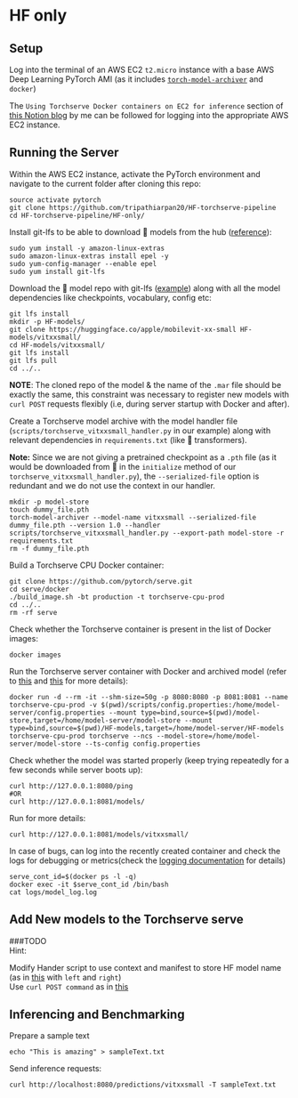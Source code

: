 

# HF only

## Setup
Log into the terminal of an AWS EC2 `t2.micro` instance with a base AWS Deep Learning PyTorch AMI (as it includes [`torch-model-archiver`](https://github.com/pytorch/serve/tree/master/model-archiver) and `docker`)

The `Using Torchserve Docker containers on EC2 for inference` section of [this Notion blog](https://www.notion.so/Day-2-3-Torchserve-custom-handlers-and-Docker-containers-02665de910a64aedab2b907a9a0cc9b0#3825849dfb8942379df2cdce8a729d9a) by me can be followed for logging into the appropriate AWS EC2 instance.


## Running the Server
Within the AWS EC2 instance, activate the PyTorch environment and navigate to the current folder after cloning this repo: 

```
source activate pytorch
git clone https://github.com/tripathiarpan20/HF-torchserve-pipeline
cd HF-torchserve-pipeline/HF-only/
```

Install git-lfs to be able to download 🤗 models from the hub ([reference](https://stackoverflow.com/questions/71448559/git-large-file-storage-how-to-install-git-lfs-on-aws-ec2-linux-2-no-package)):
```
sudo yum install -y amazon-linux-extras
sudo amazon-linux-extras install epel -y
sudo yum-config-manager --enable epel
sudo yum install git-lfs
```

Download the 🤗 model repo with git-lfs ([example](https://huggingface.co/apple/mobilevit-xx-small)) along with all the model dependencies like checkpoints, vocabulary, config etc:
```
git lfs install
mkdir -p HF-models/
git clone https://huggingface.co/apple/mobilevit-xx-small HF-models/vitxxsmall/
cd HF-models/vitxxsmall/
git lfs install
git lfs pull
cd ../..
```

**NOTE**: The cloned repo of the model & the name of the `.mar` file should be exactly the same, this constraint was necessary to register new models with `curl POST` requests flexibly (i.e, during server startup with Docker and after).



Create a Torchserve model archive with the model handler file (`scripts/torchserve_vitxxsmall_handler.py` in our example) along with relevant dependencies in `requirements.txt` (like 🤗 transformers).  

**Note:** Since we are not giving a pretrained checkpoint as a `.pth` file (as it would be downloaded from 🤗 in the `initialize` method of our `torchserve_vitxxsmall_handler.py`), the `--serialized-file` option is redundant and we do not use the context in our handler. 
```
mkdir -p model-store
touch dummy_file.pth
torch-model-archiver --model-name vitxxsmall --serialized-file dummy_file.pth --version 1.0 --handler scripts/torchserve_vitxxsmall_handler.py --export-path model-store -r requirements.txt
rm -f dummy_file.pth
```


Build a Torchserve CPU Docker container:
```
git clone https://github.com/pytorch/serve.git
cd serve/docker
./build_image.sh -bt production -t torchserve-cpu-prod
cd ../..
rm -rf serve
```

Check whether the Torchserve container is present in the list of Docker images:
```
docker images
```

Run the Torchserve server container with Docker and archived model (refer to [this](https://github.com/pytorch/serve/tree/master/docker#create-torch-model-archiver-from-container) and [this](https://github.com/pytorch/serve/blob/fd4e3e8b72bed67c1e83141265157eed975fec95/docs/use_cases.md#secure-model-serving) for more details):

```
docker run -d --rm -it --shm-size=50g -p 8080:8080 -p 8081:8081 --name torchserve-cpu-prod -v $(pwd)/scripts/config.properties:/home/model-server/config.properties --mount type=bind,source=$(pwd)/model-store,target=/home/model-server/model-store --mount type=bind,source=$(pwd)/HF-models,target=/home/model-server/HF-models torchserve-cpu-prod torchserve --ncs --model-store=/home/model-server/model-store --ts-config config.properties
```

Check whether the model was started properly (keep trying repeatedly for a few seconds while server boots up):
```
curl http://127.0.0.1:8080/ping
#OR
curl http://127.0.0.1:8081/models/
```

Run for more details:
```
curl http://127.0.0.1:8081/models/vitxxsmall/
```

In case of bugs, can log into the recently created container and check the logs for debugging or metrics(check the [logging documentation](https://github.com/pytorch/serve/blob/master/docs/logging.md) for details)

```
serve_cont_id=$(docker ps -l -q) 
docker exec -it $serve_cont_id /bin/bash
cat logs/model_log.log
```

## Add New models to the Torchserve serve

###TODO  
Hint: 

Modify Hander script to use context and manifest to store HF model name (as in [this]() with `left` and `right`)  
Use `curl POST command` as in [this](https://github.com/pytorch/serve/blob/master/docs/management_api.md#register-a-model)


## Inferencing and Benchmarking

Prepare a sample text
```
echo "This is amazing" > sampleText.txt
```

Send inference requests:
```
curl http://localhost:8080/predictions/vitxxsmall -T sampleText.txt
```